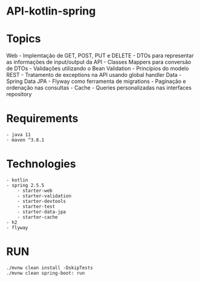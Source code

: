 # API-kotlin-spring

# Topics
Web
    - Implemtação de GET, POST, PUT e DELETE
    - DTOs para representar as informações de input/output da API
    - Classes Mappers para conversão de DTOs
    - Validações utilizando o Bean Validation
    - Princípios do modelo REST
    - Tratamento de exceptions na API usando global handler
Data
    - Spring Data JPA
    - Flyway como ferramenta de migrations
    - Paginação e ordenação nas consultas
    - Cache
    - Queries personalizadas nas interfaces repository


# Requirements
    - java 11
    - maven ^3.8.1 

# Technologies
    - kotlin
    - spring 2.5.5
        - starter-web
        - starter-validation
        - starter-devtools
        - starter-test
        - starter-data-jpa
        - starter-cache
    - h2
    - flyway

# RUN
```
./mvnw clean install -DskipTests
./mvnw clean spring-boot: run
```

